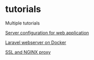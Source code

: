 # tutorials
Multiple tutorials

[Server configuration for web application](https://github.com/a-kryvenko/tutorials/tree/master/docs/ServerConfiguration.md "Server Configuration")

[Laravel webserver on Docker](https://github.com/a-kryvenko/tutorials/tree/master/docs/LaravelWebserver.md "Laravel webserver")

[SSL and NGINX proxy](https://github.com/a-kryvenko/tutorials/tree/master/docs/NginxProxyAndSSL.md "SSL and NGINX proxy")